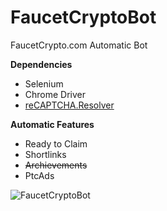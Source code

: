 # FaucetCryptoBot
FaucetCrypto.com Automatic Bot

**Dependencies**
- Selenium
- Chrome Driver
- [reCAPTCHA.Resolver](https://github.com/OsmanYavuz-web/reCAPTCHA.Resolver)


**Automatic Features**
- Ready to Claim
- Shortlinks
- ~~Archievements~~
- PtcAds

![FaucetCryptoBot](https://i.ibb.co/qFbNBXM/Faucet-Crypto-Bot.jpg)
